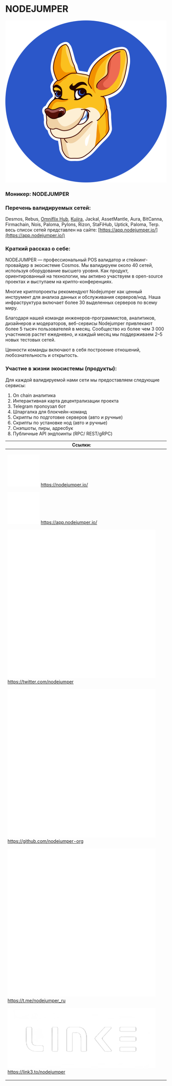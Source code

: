 # NODEJUMPER

<img src="../../.gitbook/assets/image (9) (1).png" alt="" data-size="original">

### **Моникер:** NODEJUMPER

### **Перечень валидируемых сетей:**&#x20;

Desmos, Rebus, [Omniflix Hub](../../cosmobook/omniflix.md), [Kujira](../../cosmobook/kujira.md), Jackal, AssetMantle, Aura, BitCanna, Firmachain, Nois, Paloma, Pylons, Rizon, StaFiHub, Uptick, Paloma, Terp. весь список сетей представлен на сайте: [https://app.nodejumper.io/](https://app.nodejumper.io/)

### **Краткий рассказ о себе:**&#x20;

NODEJUMPER — профессиональный POS валидатор и стейкинг-провайдер в экосистеме Cosmos. Мы валидируем около 40 сетей, используя оборудование высшего уровня. Как продукт, ориентированный на технологии, мы активно участвуем в open-source проектах и выступаем на крипто-конференциях.

Многие криптопроекты рекомендуют Nodejumper как ценный инструмент для анализа данных и обслуживания серверов/нод. Наша инфраструктура включает более 30 выделенных серверов по всему миру.

Благодаря нашей команде инженеров-программистов, аналитиков, дизайнеров и модераторов, веб-сервисы Nodejumper привлекают более 5 тысяч пользователей в месяц. Сообщество из более чем 3 000 участников растет ежедневно, и каждый месяц мы поддерживаем 2–5 новых тестовых сетей.

Ценности команды включают в себя построение отношений, любознательность и открытость.

### **Участие в жизни экосистемы (продукты):**&#x20;

Для каждой валидируемой нами сети мы предоставляем следующие сервисы:

1. On chain аналитика
2. Интерактивная карта децентрализации проекта
3. Telegram пропоузал бот
4. Шпаргалка для блокчейн-команд
5. Скрипты по подготовке серверов (авто и ручные)
6. Скрипты по установке нод (авто и ручные)
7. Снэпшоты, пиры, адресбук
8. Публичные API эндпоинты (RPC/ REST/gRPC)



<table><thead><tr><th>Ссылки:</th><th data-hidden></th><th data-hidden></th></tr></thead><tbody><tr><td><p><img src="../../.gitbook/assets/icons8-интернет-100 (9).png" alt="" data-size="line"> <a href="https://nodejumper.io/">https://nodejumper.io/</a> </p><p><img src="../../.gitbook/assets/icons8-работа-100.png" alt="" data-size="line"> <a href="https://app.nodejumper.io/">https://app.nodejumper.io/</a> </p><p><img src="../../.gitbook/assets/icons8-твиттер-500 (8).png" alt="" data-size="line"> <a href="https://twitter.com/nodejumper">https://twitter.com/nodejumper</a> </p><p><img src="../../.gitbook/assets/icons8-github-480 (4).png" alt="" data-size="line"> <a href="https://github.com/nodejumper-org">https://github.com/nodejumper-org</a> </p><p><img src="../../.gitbook/assets/icons8-телеграмма-app-480 (9).png" alt="" data-size="line"> <a href="https://t.me/nodejumper_ru">https://t.me/nodejumper_ru</a> </p><p><img src="../../.gitbook/assets/E0F2790C-E732-4308-9E3B-11331017362C-transformed (1).png" alt="" data-size="line"> <a href="https://link3.to/nodejumper">https://link3.to/nodejumper</a></p></td><td></td><td></td></tr></tbody></table>

